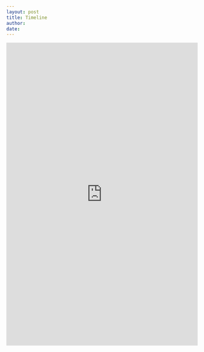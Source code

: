 ```yaml
---
layout: post
title: Timeline
author:
date:
---
```


<iframe src="https://uploads.knightlab.com/storymapjs/c0b62876939e8dc34443d56be0e9fae6/beyond-venice/index.html" frameborder="0" width="100%" height="800"></iframe>
